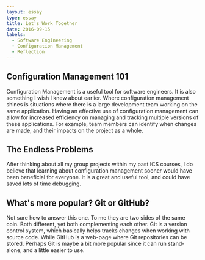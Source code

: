 ```yaml
---
layout: essay
type: essay
title: Let's Work Together
date: 2016-09-15
labels:
  - Software Engineering
  - Configuration Management
  - Reflection
---
```



## Configuration Management 101

Configuration Management is a useful tool for software engineers.  It is also something I wish I knew about earlier.  Where configuration management shines is situations where there is a large development team working on the same application.  Having an effective use of configuration management can allow for increased efficiency on managing and tracking multiple versions of these applications.  For example, team members can identify when changes are made, and their impacts on the project as a whole.

## The Endless Problems

After thinking about all my group projects within my past ICS courses, I do believe that learning about configuration management sooner would have been beneficial for everyone.  It is a great and useful tool, and could have saved lots of time debugging.  

## What's more popular?  Git or GitHub?

Not sure how to answer this one.  To me they are two sides of the same coin.  Both different, yet both complementing each other.  Git is a version control system, which basically helps tracks changes when working with source code.  While GitHub is a web-page where Git repositories can be stored.  Perhaps Git is maybe a bit more popular since it can run stand-alone, and a little easier to use.  
